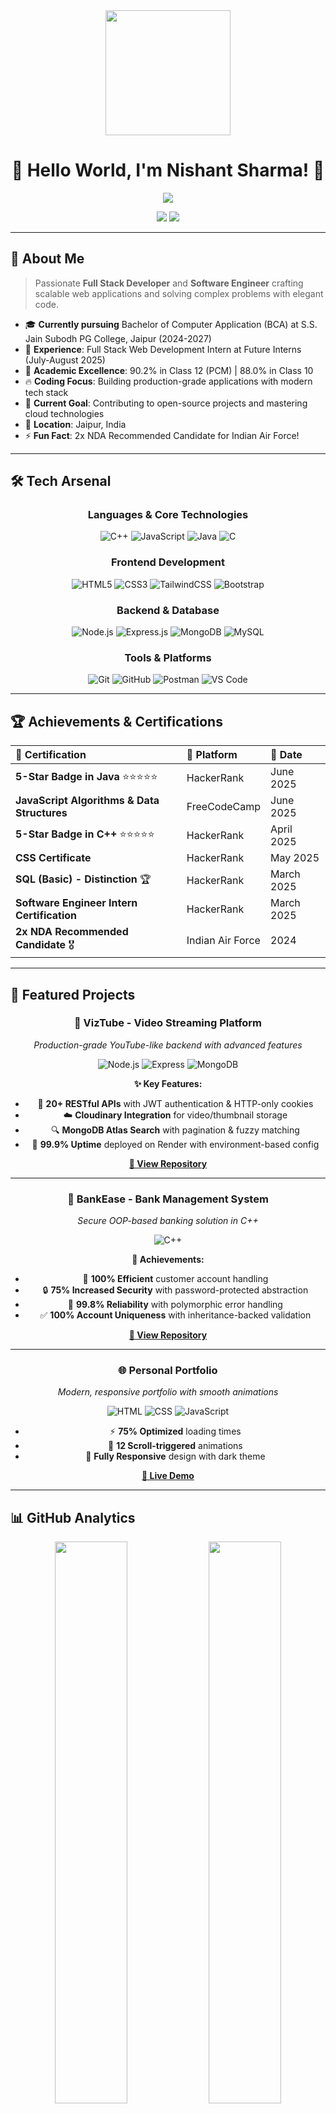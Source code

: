 <div align="center">
  <img src="https://media.giphy.com/media/qgQUggAC3Pfv687qPC/giphy.gif" width="200">
</div>

<h1 align="center">👋 Hello World, I'm Nishant Sharma! 🚀</h1>

<div align="center">
  <img src="https://readme-typing-svg.herokuapp.com/?font=Righteous&size=30&center=true&vCenter=true&width=600&height=70&duration=4000&lines=Full+Stack+Developer;Software+Engineer;Problem+Solver;C%2B%2B+Expert;Building+Amazing+Web+Experiences!" />
</div>

<p align="center">
  <img src="https://img.shields.io/github/followers/nishant-444?label=Followers&style=flat-square&color=blue" />
  <img src="https://img.shields.io/badge/Focus-Full%20Stack%20Development-orange?style=flat-square" />
</p>

---

## 🚀 About Me

> Passionate **Full Stack Developer** and **Software Engineer** crafting scalable web applications and solving complex problems with elegant code.

- 🎓 **Currently pursuing** Bachelor of Computer Application (BCA) at S.S. Jain Subodh PG College, Jaipur (2024-2027)
- 💼 **Experience**: Full Stack Web Development Intern at Future Interns (July-August 2025)
- 🌟 **Academic Excellence**: 90.2% in Class 12 (PCM) | 88.0% in Class 10
- 🔥 **Coding Focus**: Building production-grade applications with modern tech stack
- 🎯 **Current Goal**: Contributing to open-source projects and mastering cloud technologies
- 📍 **Location**: Jaipur, India
- ⚡ **Fun Fact**: 2x NDA Recommended Candidate for Indian Air Force!

---

## 🛠️ Tech Arsenal

<div align="center">

### **Languages & Core Technologies**
![C++](https://img.shields.io/badge/C%2B%2B-%2300599C.svg?style=for-the-badge&logo=cplusplus&logoColor=white)
![JavaScript](https://img.shields.io/badge/JavaScript-%23F7DF1E.svg?style=for-the-badge&logo=javascript&logoColor=black)
![Java](https://img.shields.io/badge/☕_Java-ED8B00?style=for-the-badge&logoColor=white)
![C](https://img.shields.io/badge/C-%2300599C.svg?style=for-the-badge&logo=c&logoColor=white)

### **Frontend Development**
![HTML5](https://img.shields.io/badge/HTML5-%23E34F26.svg?style=for-the-badge&logo=html5&logoColor=white)
![CSS3](https://img.shields.io/badge/CSS3-%231572B6.svg?style=for-the-badge&logo=css3&logoColor=white)
![TailwindCSS](https://img.shields.io/badge/Tailwind%20CSS-%2338B2AC.svg?style=for-the-badge&logo=tailwind-css&logoColor=white)
![Bootstrap](https://img.shields.io/badge/Bootstrap-%238511FA.svg?style=for-the-badge&logo=bootstrap&logoColor=white)

### **Backend & Database**
![Node.js](https://img.shields.io/badge/Node.js-43853D?style=for-the-badge&logo=node.js&logoColor=white)
![Express.js](https://img.shields.io/badge/Express.js-%23404d59.svg?style=for-the-badge&logo=express&logoColor=%2361DAFB)
![MongoDB](https://img.shields.io/badge/MongoDB-%234ea94b.svg?style=for-the-badge&logo=mongodb&logoColor=white)
![MySQL](https://img.shields.io/badge/MySQL-4479A1.svg?style=for-the-badge&logo=mysql&logoColor=white)

### **Tools & Platforms**
![Git](https://img.shields.io/badge/Git-%23F05033.svg?style=for-the-badge&logo=git&logoColor=white)
![GitHub](https://img.shields.io/badge/GitHub-%23121011.svg?style=for-the-badge&logo=github&logoColor=white)
![Postman](https://img.shields.io/badge/Postman-FF6C37?style=for-the-badge&logo=postman&logoColor=white)
![VS Code](https://img.shields.io/badge/⚡_VS_Code-007ACC?style=for-the-badge&logoColor=white)

</div>

---

## 🏆 Achievements & Certifications

<div align="center">

| 🏅 **Certification** | 🏢 **Platform** | 📅 **Date** |
|:---|:---|:---|
| **5-Star Badge in Java** ⭐⭐⭐⭐⭐ | HackerRank | June 2025 |
| **JavaScript Algorithms & Data Structures** | FreeCodeCamp | June 2025 |
| **5-Star Badge in C++** ⭐⭐⭐⭐⭐ | HackerRank | April 2025 |
| **CSS Certificate** | HackerRank | May 2025 |
| **SQL (Basic) - Distinction** 🏆 | HackerRank | March 2025 |
| **Software Engineer Intern Certification** | HackerRank | March 2025 |
| **2x NDA Recommended Candidate** 🎖️ | Indian Air Force | 2024 |

</div>

---

## 💼 Featured Projects

<div align="center">

### 🎥 **VizTube - Video Streaming Platform**
*Production-grade YouTube-like backend with advanced features*

![Node.js](https://img.shields.io/badge/Node.js-339933?style=flat-square&logo=nodedotjs&logoColor=white)
![Express](https://img.shields.io/badge/Express-000000?style=flat-square&logo=express&logoColor=white)
![MongoDB](https://img.shields.io/badge/MongoDB-47A248?style=flat-square&logo=mongodb&logoColor=white)

**✨ Key Features:**
- 🔐 **20+ RESTful APIs** with JWT authentication & HTTP-only cookies
- ☁️ **Cloudinary Integration** for video/thumbnail storage
- 🔍 **MongoDB Atlas Search** with pagination & fuzzy matching
- 🚀 **99.9% Uptime** deployed on Render with environment-based config

**[🔗 View Repository](https://github.com/nishant-444/VizTube)**

---

### 🏦 **BankEase - Bank Management System**
*Secure OOP-based banking solution in C++*

![C++](https://img.shields.io/badge/C++-00599C?style=flat-square&logo=cplusplus&logoColor=white)

**🎯 Achievements:**
- 💯 **100% Efficient** customer account handling
- 🔒 **75% Increased Security** with password-protected abstraction
- 🎯 **99.8% Reliability** with polymorphic error handling
- ✅ **100% Account Uniqueness** with inheritance-backed validation

**[🔗 View Repository](https://github.com/nishant-444/BankEase)**

---

### 🌐 **Personal Portfolio**
*Modern, responsive portfolio with smooth animations*

![HTML](https://img.shields.io/badge/HTML5-E34F26?style=flat-square&logo=html5&logoColor=white)
![CSS](https://img.shields.io/badge/CSS3-1572B6?style=flat-square&logo=css3&logoColor=white)
![JavaScript](https://img.shields.io/badge/JavaScript-F7DF1E?style=flat-square&logo=javascript&logoColor=black)

- ⚡ **75% Optimized** loading times
- 🎨 **12 Scroll-triggered** animations
- 📱 **Fully Responsive** design with dark theme

**[🌟 Live Demo](https://nishantsharma.vercel.app)**

</div>

---

## 📊 GitHub Analytics

<div align="center">

<img src="https://github-readme-stats.vercel.app/api?username=nishant-444&theme=tokyonight&hide_border=true&include_all_commits=true&count_private=true" width="48%" />
<img src="https://github-readme-streak-stats.herokuapp.com/?user=nishant-444&theme=tokyonight&hide_border=true" width="48%" />

<img src="https://github-readme-stats.vercel.app/api/top-langs/?username=nishant-444&theme=tokyonight&hide_border=true&include_all_commits=true&count_private=true&layout=compact" width="48%" />
<img src="https://github-profile-summary-cards.vercel.app/api/cards/productive-time?username=nishant-444&theme=tokyonight" width="48%" />

</div>

### 🏆 GitHub Trophies
<div align="center">
  <img src="https://github-profile-trophy.vercel.app/?username=nishant-444&theme=tokyonight&no-frame=true&no-bg=false&margin-w=4&row=1" />
</div>

---

## 🌐 Let's Connect & Collaborate

<div align="center">

**Ready to build something amazing together? Let's connect!**

[![LinkedIn](https://img.shields.io/badge/LinkedIn-%230077B5.svg?style=for-the-badge&logo=linkedin&logoColor=white)](https://linkedin.com/in/nishant-developer)
[![Portfolio](https://img.shields.io/badge/Portfolio-%23FF7139.svg?style=for-the-badge&logo=firefox&logoColor=white)](https://nishantsharma.vercel.app)
[![HackerRank](https://img.shields.io/badge/-Hackerrank-2EC866?style=for-the-badge&logo=HackerRank&logoColor=white)](https://hackerrank.com/business_nishan1)
[![LeetCode](https://img.shields.io/badge/LeetCode-000000?style=for-the-badge&logo=LeetCode&logoColor=#d16c06)](https://leetcode.com/u/nishant4712/)
[![Email](https://img.shields.io/badge/Email-D14836?style=for-the-badge&logo=gmail&logoColor=white)](mailto:business.nishant777@gmail.com)
[![GitHub](https://img.shields.io/badge/GitHub-%23121011.svg?style=for-the-badge&logo=github&logoColor=white)](https://github.com/nishant-444)

</div>

<div align="center">

---

**Thanks for visiting! ⭐ Star my repos if you find them interesting!**

</div>
